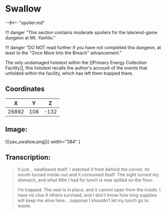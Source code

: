 # Swallow

--8<-- "spoiler.md"

!!! danger "This section contains moderate spoilers for the late/end-game dungeon at Mt. Yavhlix."

!!! danger "DO NOT read further if you have not completed this dungeon, at least to the "Once More Into the Breach" advancement."

The only undamaged holotext within the [[Primary Energy Collection Facility]], this holotext recalls the author's account of the events that unfolded within the facility, which has left them trapped there.

## Coordinates
| **X** | **Y** | **Z** |
| :---: | :---: | :---: |
| 26892 |  108  | -132 |

## Image:

![[yav_swallow.png]]{ width="384" }

## Transcription:
> It just… swallowed itself. I watched it from behind the corner, its mouth turned inside-out and it consumed itself. The sight turned my stomach, and what little I had for lunch is now spilled on the floor.
>
> I’m trapped. The seal is in place, and it cannot open from the inside. I have no clue if others survived, and I don’t know how long supplies will keep me alive here… suppose I shouldn’t let my lunch go to waste.
